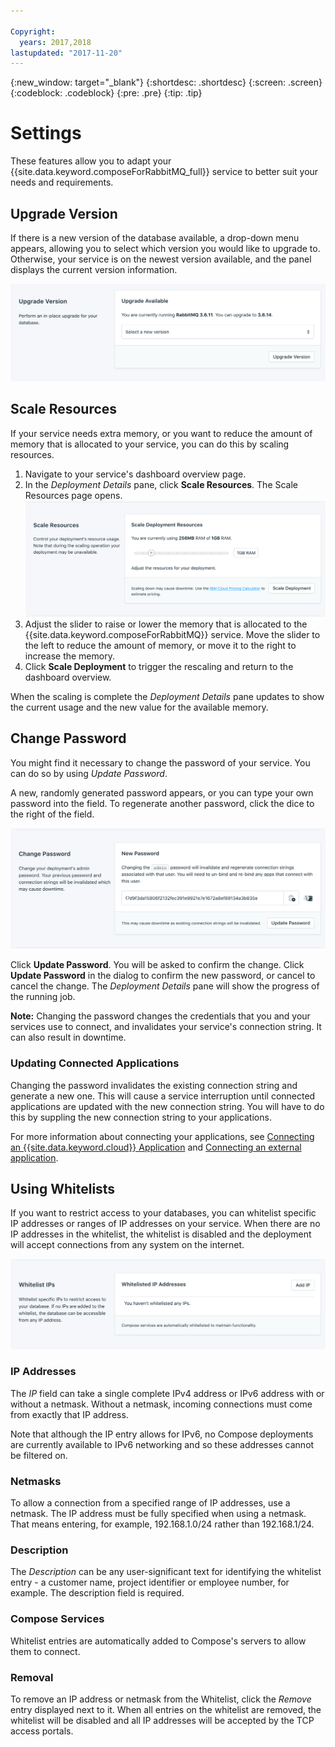 ```yaml
---

Copyright:
  years: 2017,2018
lastupdated: "2017-11-20"
---
```


{:new_window: target="_blank"}
{:shortdesc: .shortdesc}
{:screen: .screen}
{:codeblock: .codeblock}
{:pre: .pre}
{:tip: .tip}

# Settings

These features allow you to adapt your {{site.data.keyword.composeForRabbitMQ_full}} service to better suit your needs and requirements.


## Upgrade Version

If there is a new version of the database available, a drop-down menu appears, allowing you to select which version you would like to upgrade to. Otherwise, your service is on the newest version available, and the panel displays the current version information.

![The Version panel](./images/rabbitmq-version-show.png "The Version panel")


## Scale Resources

If your service needs extra memory, or you want to reduce the amount of memory that is allocated to your service, you can do this by scaling resources.

1. Navigate to your service's dashboard overview page.
2. In the _Deployment Details_ pane, click **Scale Resources**. The Scale Resources page opens.
    ![The Scale Resources page](./images/rabbitmq-scale-show.png "The Scale Resources page")
3. Adjust the slider to raise or lower the memory that is allocated to the {{site.data.keyword.composeForRabbitMQ}} service. Move the slider to the left to reduce the amount of memory, or move it to the right to increase the memory.
4. Click **Scale Deployment** to trigger the rescaling and return to the dashboard overview. 

When the scaling is complete the _Deployment Details_ pane updates to show the current usage and the new value for the available memory.


## Change Password

You might find it necessary to change the password of your service. You can do so by using _Update Password_. 

A new, randomly generated password appears, or you can type your own password into the field. To regenerate another password, click the dice to the right of the field. 
  
![Updating the RabbitMQ password](./images/rabbitmq-update-password.png "The automatic password generator")

Click **Update Password**. You will be asked to confirm the change. Click **Update Password** in the dialog to confirm the new password, or cancel to cancel the change. The _Deployment Details_ pane will show the progress of the running job.

**Note:** Changing the password changes the credentials that you and your services use to connect, and invalidates your service's connection string. It can also result in downtime.

### Updating Connected Applications
Changing the password invalidates the existing connection string and generate a new one. This will cause a service interruption until connected applications are updated with the new connection string. You will have to do this by suppling the new connection string to your applications.

For more information about connecting your applications, see [Connecting an {{site.data.keyword.cloud}} Application](./connecting-bluemix-app.html) and [Connecting an external application](./connecting-external.html).


## Using Whitelists

If you want to restrict access to your databases, you can whitelist specific IP addresses or ranges of IP addresses on your service. When there are no IP addresses in the whitelist, the whitelist is disabled and the deployment will accept connections from any system on the internet.

![Whitelisting IPs](./images/rabbitmq-whitelist-show.png "The whitelist fields.")

### IP Addresses
The *IP* field can take a single complete IPv4 address or IPv6 address with or without a netmask. Without a netmask, incoming connections must come from exactly that IP address. 

Note that although the IP entry allows for IPv6, no Compose deployments are currently available to IPv6 networking and so these addresses cannot be filtered on.

### Netmasks
To allow a connection from a specified range of IP addresses, use a netmask. The IP address must be fully specified when using a netmask. That means entering, for example, 192.168.1.0/24 rather than 192.168.1/24.

### Description
The *Description* can be any user-significant text for identifying the whitelist entry - a customer name, project identifier or employee number, for example. The description field is required.

### Compose Services
Whitelist entries are automatically added to Compose's servers to allow them to connect.

### Removal
To remove an IP address or netmask from the Whitelist, click the *Remove* entry displayed next to it.
When all entries on the whitelist are removed, the whitelist will be disabled and all IP addresses will be accepted by the TCP access portals.

